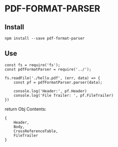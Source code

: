 # PDF-FORMAT-PARSER

## Install
```
npm install --save pdf-format-parser
```
## Use
```
const fs = require('fs');
const pdfFormatParser = require('../');

fs.readFile('./hello.pdf', (err, data) => {
    const pf = pdfFormatParser.parser(data);

    console.log('Header:', pf.Header)
    console.log('File Trailer: ', pf.FileTrailer)
})
```
return Obj Contents:
```
{
    Header,
    Body,
    CrossReferenceTable,
    FileTrailer
}
```